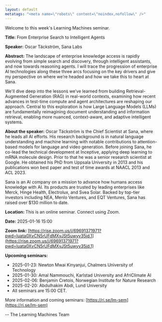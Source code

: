 ```yaml
---
layout: default
metatags: "<meta name=\"robots\" content=\"noindex,nofollow\" />"
---
```

 
Welcome to this week's Learning Machines seminar.

**Title:** From Enterprise Search to Intelligent Agents

**Speaker:** Oscar Täckström, Sana Labs

**Abstract:** The landscape of enterprise knowledge access is rapidly evolving from simple search and discovery, through intelligent assistants, and now towards reasoning agents. I will trace the progression of enterprise AI technologies along these three arcs focusing on the key drivers and give my perspective on where we’re headed and how we take this to heart at Sana.

We&#x27;ll dive deep into the lessons we’ve learned from building Retrieval-Augmented Generation (RAG) in real-world contexts, examining how recent advances in test-time compute and agent architectures are reshaping our approach. Central to this exploration is how Large Language Models (LLMs) are fundamentally reimagining document understanding and information retrieval, enabling more nuanced, context-aware, and adaptive intelligent systems.

**About the speaker:** Oscar Täckström is the Chief Scientist at Sana, where he leads all AI efforts. His research background is in natural language understanding and machine learning with notable contributions to attention-based models for language and video generation. Before joining Sana, he co-lead the technical development at Inceptive, applying deep learning to mRNA molecule design. Prior to that he was a senior research scientist at Google. He obtained his PhD from Uppsala University in 2013 and his publications won best paper and test of time awards at NAACL 2013 and ACL 2023.


Sana is an AI company on a mission to advance how humans access knowledge with AI. Its products are trusted by leading enterprises like Merck, Hinge Health, Electrolux, and Svea Solar. Backed by top-tier investors including NEA, Menlo Ventures, and EQT Ventures, Sana has raised over $130 million to date.

**Location:** This is an online seminar. Connect using Zoom.

**Date:** 2025-01-16 15:00

**Zoom link:** [https://rise.zoom.us/j/69691371971?pwd=luata0XvCN5rUFdMXvJSt5uwyv35jd.1](https://rise.zoom.us/j/69691371971?pwd=luata0XvCN5rUFdMXvJSt5uwyv35jd.1)

**Upcoming seminars:**

* 2025-01-23: Newton Mwai Kinyanjui, Chalmers University of Technology
* 2025-01-30: Amal Nammouchi, Karlstad University and AfriClimate AI
* 2025-02-06: Benjamin Cretois, Norwegian Institute for Nature Research
* 2025-02-20: Abdulhakim Abdi, Lund University
* All seminars are 15:00 CET.

More information and coming seminars: [https://ri.se/lm-sem](https://ri.se/lm-sem)

-- The Learning Machines Team

